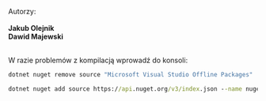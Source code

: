 Autorzy:
<br><b>
<br>Jakub Olejnik
<br>Dawid Majewski</b>

<br>W razie problemów z kompilacją wprowadź do konsoli:

```cmd
dotnet nuget remove source "Microsoft Visual Studio Offline Packages"
```
```cmd
dotnet nuget add source https://api.nuget.org/v3/index.json --name nuget.org
```
